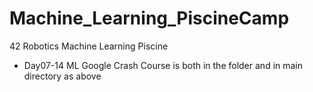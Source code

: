 # Machine_Learning_PiscineCamp
42 Robotics Machine Learning Piscine

* Day07-14 ML Google Crash Course is both in the folder and in main directory as above
